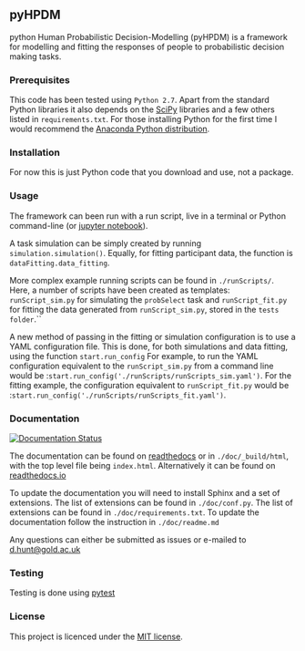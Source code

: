 ## pyHPDM ##
python Human Probabilistic Decision-Modelling (pyHPDM) is a framework for modelling and fitting the responses of people to probabilistic decision making tasks.

### Prerequisites ###
This code has been tested using ``Python 2.7``. Apart from the standard Python libraries it also depends on the [SciPy](http://www.scipy.org/) libraries and a few others listed in ``requirements.txt``. For those installing Python for the first time I would recommend the [Anaconda Python distribution](https://store.continuum.io/cshop/anaconda/).

### Installation ###
For now this is just Python code that you download and use, not a package.

### Usage ###
The framework can been run with a run script, live in a terminal or Python command-line (or [jupyter notebook](http://jupyter.org/)).

A task simulation can be simply created by running ``simulation.simulation()``. Equally, for fitting participant data, the function is ``dataFitting.data_fitting``.

More complex example running scripts can be found in ``./runScripts/``. Here, a number of scripts have been created as templates: ``runScript_sim.py`` for simulating the ``probSelect`` task and ``runScript_fit.py`` for fitting the data generated from ``runScript_sim.py``, stored in the ``tests folder``.``

A new method of passing in the fitting or simulation configuration is to use a YAML configuration file. This is done, for both simulations and data fitting, using the function ``start.run_config`` For example, to run the YAML configuration equivalent to the ``runScript_sim.py`` from a command line would be :``start.run_config('./runScripts/runScripts_sim.yaml')``. For the fitting example, the configuration equivalent to ``runScript_fit.py`` would be :``start.run_config('./runScripts/runScripts_fit.yaml')``.

### Documentation ###
[![Documentation Status](https://readthedocs.org/projects/pyhpdm/badge/?version=latest)](https://pyhpdm.readthedocs.io/en/latest/?badge=latest)

The documentation can be found on [readthedocs](https://pyhpdm.readthedocs.io) or in ``./doc/_build/html``, with the top level file being ``index.html``. Alternatively it can be found on [readthedocs.io](https://pyhpdm.readthedocs.io)

To update the documentation you will need to install Sphinx and a set of extensions. The list of extensions can be found in ``./doc/conf.py``. The list of extensions can be found in ``./doc/requirements.txt``. To update the documentation follow the instruction in ``./doc/readme.md``

Any questions can either be submitted as issues or e-mailed to d.hunt@gold.ac.uk

### Testing ###
Testing is done using [pytest](https://pytest.org)

### License ###
This project is licenced under the [MIT license](https://choosealicense.com/licenses/mit/).